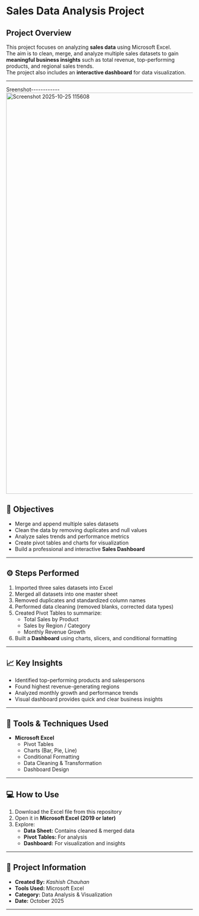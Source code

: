 #  Sales Data Analysis Project
<a href="https://github.com/kashish524/my-first-project/commit/28ce0e445ea0d484498882704d20ea0699713d25"></a>

##  Project Overview
This project focuses on analyzing **sales data** using Microsoft Excel.  
The aim is to clean, merge, and analyze multiple sales datasets to gain **meaningful business insights** such as total revenue, top-performing products, and regional sales trends.  
The project also includes an **interactive dashboard** for data visualization.

---
Sreenshot------------
<img width="1920" height="1080" alt="Screenshot 2025-10-25 115608" src="https://github.com/user-attachments/assets/26a358f9-7f79-4323-9421-96ad2ba20308" />


## 🎯 Objectives
- Merge and append multiple sales datasets  
- Clean the data by removing duplicates and null values  
- Analyze sales trends and performance metrics  
- Create pivot tables and charts for visualization  
- Build a professional and interactive **Sales Dashboard**

---

## ⚙️ Steps Performed
1. Imported three sales datasets into Excel  
2. Merged all datasets into one master sheet  
3. Removed duplicates and standardized column names  
4. Performed data cleaning (removed blanks, corrected data types)  
5. Created Pivot Tables to summarize:
   - Total Sales by Product  
   - Sales by Region / Category  
   - Monthly Revenue Growth  
6. Built a **Dashboard** using charts, slicers, and conditional formatting  

---

## 📈 Key Insights
- Identified top-performing products and salespersons  
- Found highest revenue-generating regions  
- Analyzed monthly growth and performance trends  
- Visual dashboard provides quick and clear business insights  

---

## 🧩 Tools & Techniques Used
- **Microsoft Excel**
  - Pivot Tables  
  - Charts (Bar, Pie, Line)  
  - Conditional Formatting  
  - Data Cleaning & Transformation  
  - Dashboard Design  

---

## 💻 How to Use
1. Download the Excel file from this repository  
2. Open it in **Microsoft Excel (2019 or later)**  
3. Explore:
   - **Data Sheet:** Contains cleaned & merged data  
   - **Pivot Tables:** For analysis  
   - **Dashboard:** For visualization and insights  

---

## 📅 Project Information
- **Created By:** *Kashish Chauhan*  
- **Tools Used:** Microsoft Excel  
- **Category:** Data Analysis & Visualization  
- **Date:** October 2025  

---


